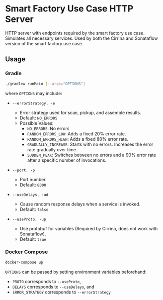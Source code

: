 # Smart Factory Use Case HTTP Server

HTTP server with endpoints required by the smart factory use case. Simulates all necessary services. Used by both the 
Cirrina and Sonataflow version of the smart factory use case.

## Usage

### Gradle

```sh
./gradlew runMain [--args="OPTIONS"]
```
where `OPTIONS` may include:

- `--errorStrategy, -e`
  - Error strategy used for scan, pickup, and assemble results.
  - Default: `NO_ERRORS`
  - Possible Values:
    - `NO_ERRORS`: No errors
    - `RANDOM_ERRORS_LOW`: Adds a fixed 20% error rate.
    - `RANDOM_ERRORS_HIGH`: Adds a fixed 80% error rate.
    - `GRADUALLY_INCREASE`: Starts with no errors. Increases the error rate gradually over time.
    - `SUDDEN_PEAK`: Switches between no errors and a 90% error rate after a specific number of invocations.

- `--port, -p`
  - Port number.
  - Default: `8000`

- `--useDelays, -ud`
  - Cause random response delays when a service is invoked.
  - Default: `false`

- `--useProto, -up`
  - Use protobuf for variables (Required by Cirrina, does not work with Sonataflow).
  - Default: `true`

### Docker Compose

```sh
docker-compose up
```
`OPTIONS` can be passed by setting environment variables beforehand: 
- `PROTO` corresponds to `--useProto`, 
- `DELAYS` corresponds to `--useDelays`, and 
- `ERROR_STRATEGY` corresponds to `--errorStrategy`